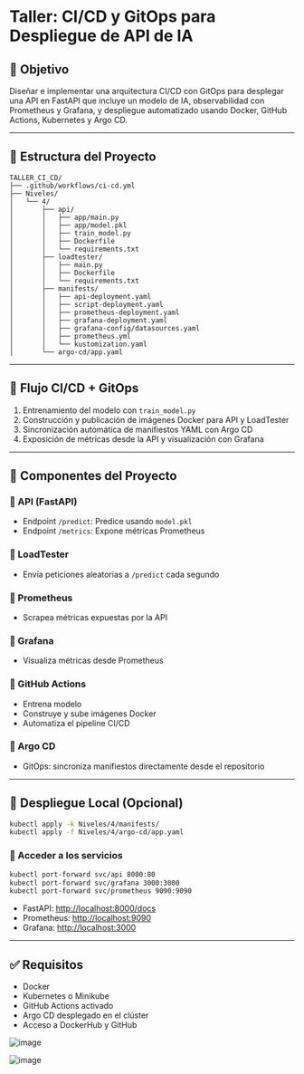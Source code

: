 # Taller: CI/CD y GitOps para Despliegue de API de IA

## 🎯 Objetivo

Diseñar e implementar una arquitectura CI/CD con GitOps para desplegar una API en FastAPI que incluye un modelo de IA, observabilidad con Prometheus y Grafana, y despliegue automatizado usando Docker, GitHub Actions, Kubernetes y Argo CD.

---

## 🧱 Estructura del Proyecto

```
TALLER_CI_CD/
├── .github/workflows/ci-cd.yml
├── Niveles/
│   └── 4/
│       ├── api/
│       │   ├── app/main.py
│       │   ├── app/model.pkl
│       │   ├── train_model.py
│       │   ├── Dockerfile
│       │   └── requirements.txt
│       ├── loadtester/
│       │   ├── main.py
│       │   ├── Dockerfile
│       │   └── requirements.txt
│       ├── manifests/
│       │   ├── api-deployment.yaml
│       │   ├── script-deployment.yaml
│       │   ├── prometheus-deployment.yaml
│       │   ├── grafana-deployment.yaml
│       │   ├── grafana-config/datasources.yaml
│       │   ├── prometheus.yml
│       │   └── kustomization.yaml
│       └── argo-cd/app.yaml
```

---

## 🔄 Flujo CI/CD + GitOps

1. Entrenamiento del modelo con `train_model.py`
2. Construcción y publicación de imágenes Docker para API y LoadTester
3. Sincronización automática de manifiestos YAML con Argo CD
4. Exposición de métricas desde la API y visualización con Grafana

---

## 🔧 Componentes del Proyecto

### 🔹 API (FastAPI)
- Endpoint `/predict`: Predice usando `model.pkl`
- Endpoint `/metrics`: Expone métricas Prometheus

### 🔹 LoadTester
- Envía peticiones aleatorias a `/predict` cada segundo

### 🔹 Prometheus
- Scrapea métricas expuestas por la API

### 🔹 Grafana
- Visualiza métricas desde Prometheus

### 🔹 GitHub Actions
- Entrena modelo
- Construye y sube imágenes Docker
- Automatiza el pipeline CI/CD

### 🔹 Argo CD
- GitOps: sincroniza manifiestos directamente desde el repositorio

---

## 🚀 Despliegue Local (Opcional)

```bash
kubectl apply -k Niveles/4/manifests/
kubectl apply -f Niveles/4/argo-cd/app.yaml
```

### 🔎 Acceder a los servicios

```bash
kubectl port-forward svc/api 8000:80
kubectl port-forward svc/grafana 3000:3000
kubectl port-forward svc/prometheus 9090:9090
```

- FastAPI: [http://localhost:8000/docs](http://localhost:8000/docs)
- Prometheus: [http://localhost:9090](http://localhost:9090)
- Grafana: [http://localhost:3000](http://localhost:3000)

---

## ✅ Requisitos

- Docker
- Kubernetes o Minikube
- GitHub Actions activado
- Argo CD desplegado en el clúster
- Acceso a DockerHub y GitHub

![image](https://github.com/user-attachments/assets/4eea16bc-1f6d-466a-9643-d7ced6d3a619)

![image](https://github.com/user-attachments/assets/33635476-8fe8-41ea-bdc8-d2aef5b59124)

